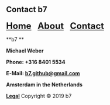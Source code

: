 ## Contact b7

<p><strong><font size="5"><a href="https://b7.github.io">Home</a> &nbsp; <a href="https://b7.github.io/about">About</a> &nbsp; <a href="https://b7.github.io/contact">Contact</a></font></strong></p>

**b7 **

**Michael Weber**

**Phone: +316 8401 5534**

**E-Mail: b7.github@gmail.com**

**Amsterdam in the Netherlands**

<strong><a href="https://b7.github.io/legal">Legal</a></strong> Copyright © 2019 b7
